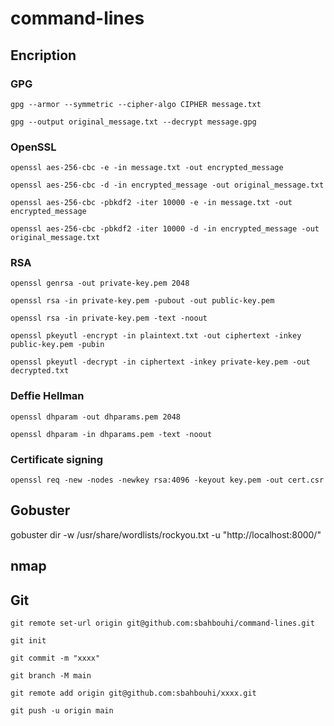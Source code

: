 # command-lines

## Encription

### GPG

`gpg --armor --symmetric --cipher-algo CIPHER message.txt`

`gpg --output original_message.txt --decrypt message.gpg`

### OpenSSL

`openssl aes-256-cbc -e -in message.txt -out encrypted_message`

`openssl aes-256-cbc -d -in encrypted_message -out original_message.txt`

`openssl aes-256-cbc -pbkdf2 -iter 10000 -e -in message.txt -out encrypted_message`

`openssl aes-256-cbc -pbkdf2 -iter 10000 -d -in encrypted_message -out original_message.txt`

### RSA 

`openssl genrsa -out private-key.pem 2048`

`openssl rsa -in private-key.pem -pubout -out public-key.pem`

`openssl rsa -in private-key.pem -text -noout`

`openssl pkeyutl -encrypt -in plaintext.txt -out ciphertext -inkey public-key.pem -pubin`

`openssl pkeyutl -decrypt -in ciphertext -inkey private-key.pem -out decrypted.txt`

### Deffie Hellman

`openssl dhparam -out dhparams.pem 2048`

`openssl dhparam -in dhparams.pem -text -noout`

### Certificate signing

`openssl req -new -nodes -newkey rsa:4096 -keyout key.pem -out cert.csr`

## Gobuster

gobuster dir -w /usr/share/wordlists/rockyou.txt -u "http://localhost:8000/"

## nmap


## Git

`git remote set-url origin git@github.com:sbahbouhi/command-lines.git`

`git init`

`git commit -m "xxxx"`

`git branch -M main`

`git remote add origin git@github.com:sbahbouhi/xxxx.git`

`git push -u origin main`


